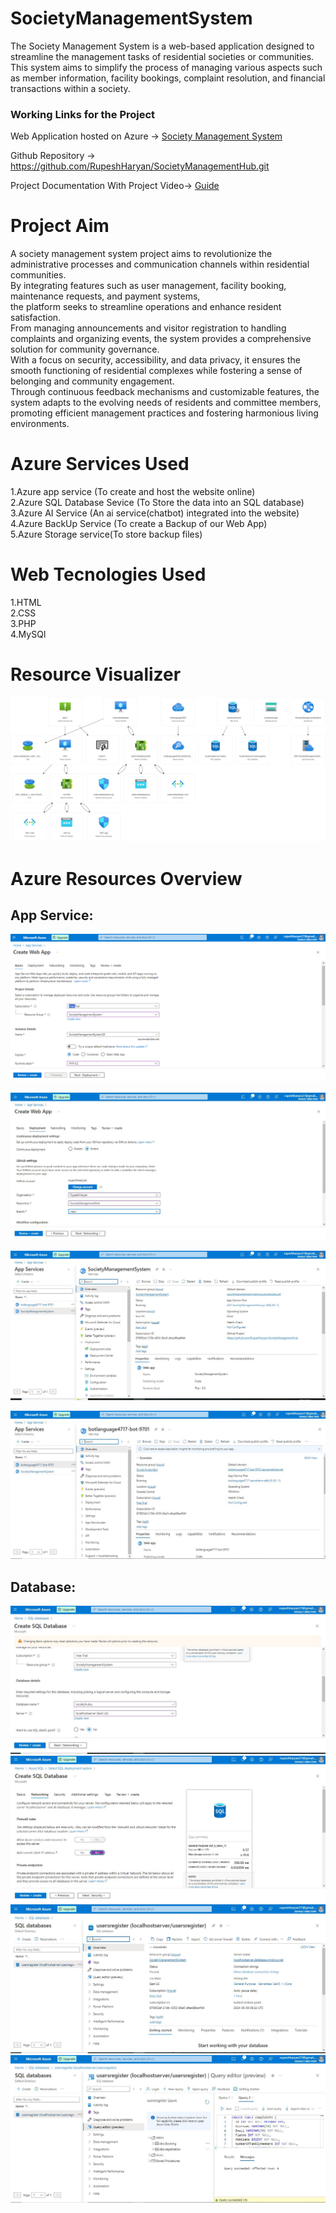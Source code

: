 # SocietyManagementSystem
The Society Management System is a web-based application designed to streamline the management tasks of residential societies or communities. This system aims to simplify the process of managing various aspects such as member information, facility bookings, complaint resolution, and financial transactions within a society.

### Working Links for the Project
Web Application hosted on Azure -> [Society Management System](http://4.188.240.31/SOCIETY/login.html)

Github Repository -> https://github.com/RupeshHaryan/SocietyManagementHub.git

Project Documentation With Project Video-> [Guide](https://drive.google.com/drive/folders/1qejoXr2uFto9ytSFhtZuB0Bbe-Y-tGp_?usp=sharing)

# Project Aim
A society management system project aims to revolutionize the administrative processes and communication channels within residential communities.<br>
By integrating features such as user management, facility booking, maintenance requests, and payment systems,<br>
the platform seeks to streamline operations and enhance resident satisfaction.<br>
From managing announcements and visitor registration to handling complaints and organizing events, the system provides a comprehensive solution for community governance.<br>
With a focus on security, accessibility, and data privacy, it ensures the smooth functioning of residential complexes while fostering a sense of belonging and community engagement.<br>
Through continuous feedback mechanisms and customizable features, the system adapts to the evolving needs of residents and committee members,<br>
promoting efficient management practices and fostering harmonious living environments.

# Azure Services Used

1.Azure app service (To create and host the website online)<br>
2.Azure SQL Database Sevice (To Store the data into an SQL database)<br>
3.Azure AI Service (An ai service(chatbot) integrated into the website)<br>
4.Azure BackUp Service (To create a Backup of our Web App)<br>
5.Azure Storage service(To store backup files)<br>

# Web Tecnologies Used

1.HTML<br>
2.CSS<br>
3.PHP<br>
4.MySQl<br>

# Resource Visualizer

![alt text](SocietyManagementSystem.jpg)

# Azure Resources Overview

## App Service:
![alt text](Webapp1.PNG)

![alt text](webapp2.JPG)

![alt text](app-service1.JPG)

![alt text](app-service2.JPG)

## Database:
![alt text](database1.JPG)
![alt text](database2.JPG)
![alt text](database3.JPG)
![alt text](database4.JPG)
